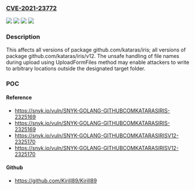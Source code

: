### [CVE-2021-23772](https://cve.mitre.org/cgi-bin/cvename.cgi?name=CVE-2021-23772)
![](https://img.shields.io/static/v1?label=Product&message=github.com%2Fkataras%2Firis%2Fv12&color=blue)
![](https://img.shields.io/static/v1?label=Product&message=github.com%2Fkataras%2Firis&color=blue)
![](https://img.shields.io/static/v1?label=Version&message=%3E%3D%200%20&color=brighgreen)
![](https://img.shields.io/static/v1?label=Vulnerability&message=Arbitrary%20File%20Write&color=brighgreen)

### Description

This affects all versions of package github.com/kataras/iris; all versions of package github.com/kataras/iris/v12. The unsafe handling of file names during upload using UploadFormFiles method may enable attackers to write to arbitrary locations outside the designated target folder.

### POC

#### Reference
- https://snyk.io/vuln/SNYK-GOLANG-GITHUBCOMKATARASIRIS-2325169
- https://snyk.io/vuln/SNYK-GOLANG-GITHUBCOMKATARASIRIS-2325169
- https://snyk.io/vuln/SNYK-GOLANG-GITHUBCOMKATARASIRISV12-2325170
- https://snyk.io/vuln/SNYK-GOLANG-GITHUBCOMKATARASIRISV12-2325170

#### Github
- https://github.com/Kirill89/Kirill89

